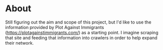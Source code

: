 # About
Still figuring out the aim and scope of this project, but I'd like to use the information provided by Plot Against Immigrants (https://plotagainstimmigrants.com/) as a starting point. I imagine scraping that site and feeding that information into crawlers in order to help expand their network.
